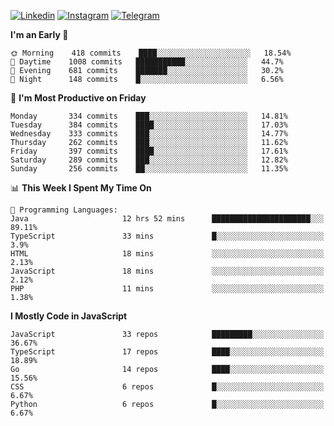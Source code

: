 [![Linkedin](https://img.shields.io/badge/-Archie-blue?style=flat-square&labelColor=gray&logo=Linkedin&logoColor=white&link=https://www.linkedin.com/in/archisdi)](https://www.linkedin.com/in/archisdi)
[![Instagram](https://img.shields.io/badge/-@archisdi-orange?style=flat-square&labelColor=gray&logo=Instagram&logoColor=white&link=https://www.instagram.com/archisdi)](https://www.instagram.com/archisdi)
[![Telegram](https://img.shields.io/badge/-aai-informational?style=flat-square&labelColor=gray&logo=telegram&logoColor=white&link=https://t.me/archisdi)](https://t.me/archisdi)

<!--START_SECTION:waka-->
**I'm an Early 🐤** 

```text
🌞 Morning    418 commits    ████░░░░░░░░░░░░░░░░░░░░░   18.54% 
🌆 Daytime    1008 commits   ███████████░░░░░░░░░░░░░░   44.7% 
🌃 Evening    681 commits    ███████░░░░░░░░░░░░░░░░░░   30.2% 
🌙 Night      148 commits    █░░░░░░░░░░░░░░░░░░░░░░░░   6.56%

```
📅 **I'm Most Productive on Friday** 

```text
Monday       334 commits    ███░░░░░░░░░░░░░░░░░░░░░░   14.81% 
Tuesday      384 commits    ████░░░░░░░░░░░░░░░░░░░░░   17.03% 
Wednesday    333 commits    ███░░░░░░░░░░░░░░░░░░░░░░   14.77% 
Thursday     262 commits    ███░░░░░░░░░░░░░░░░░░░░░░   11.62% 
Friday       397 commits    ████░░░░░░░░░░░░░░░░░░░░░   17.61% 
Saturday     289 commits    ███░░░░░░░░░░░░░░░░░░░░░░   12.82% 
Sunday       256 commits    ██░░░░░░░░░░░░░░░░░░░░░░░   11.35%

```


📊 **This Week I Spent My Time On** 

```text
💬 Programming Languages: 
Java                     12 hrs 52 mins      ██████████████████████░░░   89.11% 
TypeScript               33 mins             █░░░░░░░░░░░░░░░░░░░░░░░░   3.9% 
HTML                     18 mins             ░░░░░░░░░░░░░░░░░░░░░░░░░   2.13% 
JavaScript               18 mins             ░░░░░░░░░░░░░░░░░░░░░░░░░   2.12% 
PHP                      11 mins             ░░░░░░░░░░░░░░░░░░░░░░░░░   1.38%

```

**I Mostly Code in JavaScript** 

```text
JavaScript               33 repos            █████████░░░░░░░░░░░░░░░░   36.67% 
TypeScript               17 repos            ████░░░░░░░░░░░░░░░░░░░░░   18.89% 
Go                       14 repos            ████░░░░░░░░░░░░░░░░░░░░░   15.56% 
CSS                      6 repos             █░░░░░░░░░░░░░░░░░░░░░░░░   6.67% 
Python                   6 repos             █░░░░░░░░░░░░░░░░░░░░░░░░   6.67%

```



<!--END_SECTION:waka-->